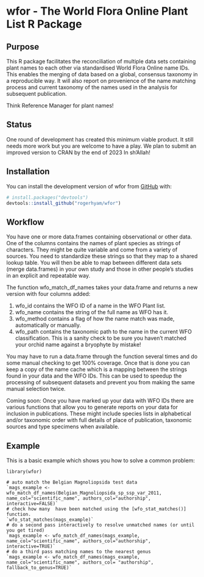 
<!-- README.md is generated from README.Rmd. Please edit that file -->

# wfor - The World Flora Online Plant List R Package

<!-- badges: start -->
<!-- badges: end -->

## Purpose

This R package facilitates the reconciliation of multiple data sets
containing plant names to each other via standardised World Flora Online
name IDs. This enables the merging of data based on a global, consensus
taxonomy in a reproducible way. It will also report on provenience of
the name matching process and current taxonomy of the names used in the
analysis for subsequent publication.

Think Reference Manager for plant names!

## Status

One round of development has created this minimum viable product. It
still needs more work but you are welcome to have a play. We plan to
submit an improved version to CRAN by the end of 2023 In sh’Allah!

## Installation

You can install the development version of wfor from
[GitHub](https://github.com/) with:

``` r
# install.packages("devtools")
devtools::install_github("rogerhyam/wfor")
```

## Workflow

You have one or more data.frames containing observational or other data.
One of the columns contains the names of plant species as strings of
characters. They might be quite variable and come from a variety of
sources. You need to standardize these strings so that they map to a
shared lookup table. You will then be able to map between different data
sets (merge data.frames) in your own study and those in other people’s
studies in an explicit and repeatable way.

The function wfo_match_df_names takes your data.frame and returns a new
version with four columns added:

1.  wfo_id contains the WFO ID of a name in the WFO Plant list.
2.  wfo_name contains the string of the full name as WFO has it.
3.  wfo_method contains a flag of how the name match was made,
    automatically or manually.
4.  wfo_path contains the taxonomic path to the name in the current WFO
    classification. This is a sanity check to be sure you haven’t
    matched your orchid name against a bryophyte by mistake!

You may have to run a data.frame through the function several times and
do some manual checking to get 100% coverage. Once that is done you can
keep a copy of the name cache which is a mapping between the strings
found in your data and the WFO IDs. This can be used to speedup the
processing of subsequent datasets and prevent you from making the same
manual selection twice.

Coming soon: Once you have marked up your data with WFO IDs there are
various functions that allow you to generate reports on your data for
inclusion in publications. These might include species lists in
alphabetical and/or taxonomic order with full details of place of
publication, taxonomic sources and type specimens when available.

## Example

This is a basic example which shows you how to solve a common problem:

    library(wfor)

    # auto match the Belgian Magnoliopsida test data
    `mags_example <- wfo_match_df_names(Belgian_Magnoliopsida_sp_ssp_var_2011, name_col="scientific_name", authors_col="authorship", interactive=FALSE)`
    # check how many  have been matched using the [wfo_stat_matches()] function.
    `wfo_stat_matches(mags_example)`
    # do a second pass interactively to resolve unmatched names (or until you get tired)
    `mags_example <- wfo_match_df_names(mags_example, name_col="scientific_name", authors_col="authorship", interactive=TRUE)`
    # do a third pass matching names to the nearest genus
    `mags_example <- wfo_match_df_names(mags_example, name_col="scientific_name", authors_col= "authorship", fallback_to_genus=TRUE)`
